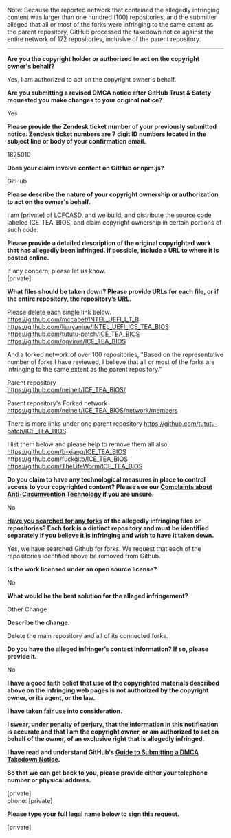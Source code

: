 Note: Because the reported network that contained the allegedly infringing content was larger than one hundred (100) repositories, and the submitter alleged that all or most of the forks were infringing to the same extent as the parent repository, GitHub processed the takedown notice against the entire network of 172 repositories, inclusive of the parent repository. 

---

**Are you the copyright holder or authorized to act on the copyright owner's behalf?**

Yes, I am authorized to act on the copyright owner's behalf.

**Are you submitting a revised DMCA notice after GitHub Trust & Safety requested you make changes to your original notice?**

Yes

**Please provide the Zendesk ticket number of your previously submitted notice. Zendesk ticket numbers are 7 digit ID numbers located in the subject line or body of your confirmation email.**

1825010

**Does your claim involve content on GitHub or npm.js?**

GitHub

**Please describe the nature of your copyright ownership or authorization to act on the owner's behalf.**

I am [private] of LCFCASD, and we build, and distribute the source code labeled ICE_TEA_BIOS, and claim copyright ownership in certain portions of such code.

**Please provide a detailed description of the original copyrighted work that has allegedly been infringed. If possible, include a URL to where it is posted online.**

If any concern, please let us know.  
[private]

**What files should be taken down? Please provide URLs for each file, or if the entire repository, the repository’s URL.**

Please delete each single link below.  
https://github.com/mccabet/INTEL_UEFI_I_T_B  
https://github.com/lianyanjue/INTEL_UEFI_ICE_TEA_BIOS  
https://github.com/tututu-patch/ICE_TEA_BIOS  
https://github.com/qqvirus/ICE_TEA_BIOS

And a forked network of over 100 repositories, "Based on the representative number of forks I have reviewed, I believe that all or most of the forks are infringing to the same extent as the parent repository."

Parent repository  
https://github.com/neineit/ICE_TEA_BIOS/  

Parent repository's Forked network  
https://github.com/neineit/ICE_TEA_BIOS/network/members

There is more links under one parent repository https://github.com/tututu-patch/ICE_TEA_BIOS.  

I list them below and please help to remove them all also.  
https://github.com/b-xiang/ICE_TEA_BIOS  
https://github.com/fuckgitb/ICE_TEA_BIOS  
https://github.com/TheLifeWorm/ICE_TEA_BIOS

**Do you claim to have any technological measures in place to control access to your copyrighted content? Please see our <a href="https://docs.github.com/articles/guide-to-submitting-a-dmca-takedown-notice#complaints-about-anti-circumvention-technology">Complaints about Anti-Circumvention Technology</a> if you are unsure.**

No

**<a href="https://docs.github.com/articles/dmca-takedown-policy#b-what-about-forks-or-whats-a-fork">Have you searched for any forks</a> of the allegedly infringing files or repositories? Each fork is a distinct repository and must be identified separately if you believe it is infringing and wish to have it taken down.**

Yes, we have searched Github for forks. We request that each of the repositories identified above be removed from Github.

**Is the work licensed under an open source license?**

No

**What would be the best solution for the alleged infringement?**

Other Change

**Describe the change.**

Delete the main repository and all of its connected forks.

**Do you have the alleged infringer’s contact information? If so, please provide it.**

No

**I have a good faith belief that use of the copyrighted materials described above on the infringing web pages is not authorized by the copyright owner, or its agent, or the law.**

**I have taken <a href="https://www.lumendatabase.org/topics/22">fair use</a> into consideration.**

**I swear, under penalty of perjury, that the information in this notification is accurate and that I am the copyright owner, or am authorized to act on behalf of the owner, of an exclusive right that is allegedly infringed.**

**I have read and understand GitHub's <a href="https://docs.github.com/articles/guide-to-submitting-a-dmca-takedown-notice/">Guide to Submitting a DMCA Takedown Notice</a>.**

**So that we can get back to you, please provide either your telephone number or physical address.**

[private]  
phone: [private]

**Please type your full legal name below to sign this request.**

[private]
